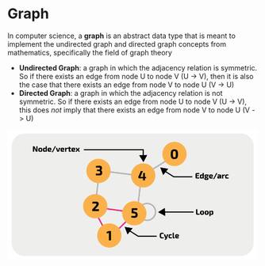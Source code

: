 # Graph

In computer science, a **graph** is an abstract data type that is meant to implement the undirected graph and directed graph concepts from mathematics, specifically the field of graph theory

- **Undirected Graph**: a graph in which the adjacency relation is symmetric. So if there exists an edge from node U to node V (U -> V), then it is also the case that there exists an edge from node V to node U (V -> U)
- **Directed Graph**: a graph in which the adjacency relation is not symmetric. So if there exists an edge from node U to node V (U -> V), this does *not* imply that there exists an edge from node V to node U (V -> U)

![Graph](../../../assets/graph.png)

